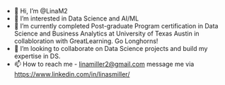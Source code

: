 - 👋 Hi, I’m @LinaM2
- 👀 I’m interested in Data Science and AI/ML
- 🌱 I’m currently completed Post-graduate Program certification in Data Science and Business Analytics at University of Texas Austin in collabloration with GreatLearning.  Go Longhorns!
- 💞️ I’m looking to collaborate on Data Science projects and build my expertise in DS.
- 📫 How to reach me - linamiller2@gmail.com message me via https://www.linkedin.com/in/linasmiller/

<!---
LinaM2/LinaM2 is a ✨ special ✨ repository because its `README.md` (this file) appears on your GitHub profile.
You can click the Preview link to take a look at your changes.
--->
